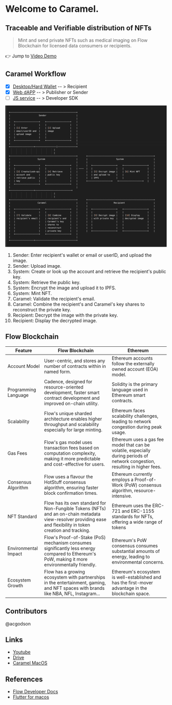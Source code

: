 # Welcome to Caramel. 
## Traceable and Verifiable distribution of NFTs

> Mint and send private  NFTs such as medical imaging on Flow Blockchain for licensed data consumers or recipients.


👉 Jump to [Video Demo ](https://youtu.be/dY4oADpLZ1s) 


## Caramel Workflow

- [x] [Desktop/Hard Wallet]() -- > Recipient
- [x] [Web dAPP]() -- > Publisher or Sender
- [ ] [JS service]() -- > Developer SDK

![flow](caramel_web/public/flow.png)

1. Sender: Enter recipient's wallet or email  or userID, and upload the image.
2. Sender: Upload image.
3. System: Create or look up the account and retrieve the recipient's public key.
4. System: Retrieve the public key.
5. System: Encrypt the image and upload it to IPFS.
6. System: Mint NFT.
7. Caramel: Validate the recipient's email.
8. Caramel: Combine the recipient's and Caramel's key shares to reconstruct the private key.
9. Recipient: Decrypt the image with the private key.
10. Recipient: Display the decrypted image.


## Flow Blockchain            

| Feature                            | Flow Blockchain                                | Ethereum                                |
|------------------------------------|-----------------------------------------------|----------------------------------------|
| Account Model                      | User-centric, and stores any number of contracts within in named form.       | Ethereum accounts follow the externally owned account (EOA) model.                                                                                       |
| Programming Language           | Cadence, designed for resource-oriented development, faster smart contract development and improved on-chain utility.            | Solidity is the primary language used in Ethereum smart contracts.                                                                                              |
| Scalability                            | Flow's unique sharded architecture enables higher throughput and scalability especially for large minting.       | Ethereum faces scalability challenges, leading to network congestion during peak usage.                                                                                                     |
| Gas Fees                              | Flow's gas model uses transaction fees based on computation complexity, making it more predictable and cost-effective for users.  | Ethereum uses a gas fee model that can be volatile, especially during periods of network congestion, resulting in higher fees.                                                                   |
| Consensus Algorithm         | Flow uses a flavour the HotStuff consensus algorithm, ensuring faster block confirmation times.        | Ethereum currently employs a Proof-of-Work (PoW) consensus algorithm, resource-intensive.                                             |
| NFT Standard                      | Flow has its own standard for Non-Fungible Tokens (NFTs) and an on-chain metadata view-resolver providing ease and flexibility in token creation and tracking.   | Ethereum uses the ERC-721 and ERC-1155 standards for NFTs, offering a wide range of tokens |                                                         |
| Environmental Impact         | Flow's Proof-of-Stake (PoS) mechanism consumes significantly less energy compared to Ethereum's PoW, making it more environmentally friendly. | Ethereum's PoW consensus consumes substantial amounts of energy, leading to environmental concerns.                                                                                                       |
| Ecosystem Growth               | Flow has a growing ecosystem with partnerships in the entertainment, gaming, and NFT spaces with brands like NBA, NFL, Instagram...          | Ethereum's ecosystem is well-established and has the first-mover advantage in the blockchain space.                                                                                                               |






## Contributors
@acgodson


## Links
- [Youtube](https://youtu.be/dY4oADpLZ1s)
- [Drive]()
- [Caramel MacOS]()


## References
- [Flow Developer Docs]()
- [Flutter for macos]()